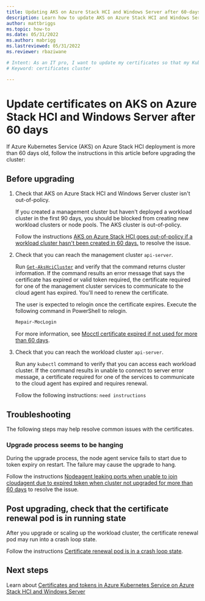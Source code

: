 ```yaml
---
title: Updating AKS on Azure Stack HCI and Windows Server after 60-days
description: Learn how to update AKS on Azure Stack HCI and Windows Server after 60-days
author: mattbriggs
ms.topic: how-to
ms.date: 05/31/2022
ms.author: mabrigg 
ms.lastreviewed: 05/31/2022
ms.reviewer: rbaziwane

# Intent: As an IT pro, I want to update my certificates so that my Kubernetes cluster continues to operate.
# Keyword: certificates cluster 

---
```


# Update certificates on AKS on Azure Stack HCI and Windows Server after 60 days

If Azure Kubernetes Service (AKS) on Azure Stack HCI deployment is more than 60 days old, follow the instructions in this article before upgrading the cluster:

## Before upgrading

1. Check that AKS on Azure Stack HCI and Windows Server cluster isn't out-of-policy.

    If you created a management cluster but haven't deployed a workload cluster in the first 90 days, you should be blocked from creating new workload clusters or node pools. The AKS cluster is out-of-policy.
    
    Follow the instructions [AKS on Azure Stack HCI goes out-of-policy if a workload cluster hasn't been created in 60 days.](/azure-stack/aks-hci/known-issues-upgrade#aks-on-azure-stack-hci-goes-out-of-policy-if-a-workload-cluster-hasn-t-been-created-in-60-days-) to resolve the issue.

2. Check that you can reach the management cluster `api-server`.

    Run [`Get-AksHciCluster`](./reference/ps/get-akshcicluster.md) and verify that the command returns cluster information. If the command results an error message that says the certificate has expired or valid token required,  the certificate required for one of the management cluster services to communicate to the cloud agent has expired. You'll need to renew the certificate.

    The user is expected to relogin once the certificate expires. Execute the following command in PowerShell to relogin.
    ```powershell
    Repair-MocLogin
    ```

    For more information, see [Mocctl certificate expired if not used for more than 60 days](https://github.com/Azure/aks-hci/issues/168).

3. Check that you can reach the workload cluster `api-server`.

    Run any `kubectl` command to verify that you can access each workload cluster. If the command results in unable to connect to server error message,  a certificate required for one of the services to communicate to the cloud agent has expired and requires renewal.
    
    Follow the following instructions: `need instructions`

## Troubleshooting

The following steps may help resolve common issues with the certificates.
### Upgrade process seems to be hanging

During the upgrade process, the node agent service fails to start due to token expiry on restart. The failure may cause the upgrade to hang.

Follow the instructions [Nodeagent leaking ports when unable to join cloudagent due to expired token when cluster not upgraded for more than 60 days](/azure-stack/aks-hci/known-issues-upgrade#nodeagent-leaking-ports-when-unable-to-join-cloudagent-due-to-expired-token-when-cluster-not-upgraded-for-more-than-60-days-) to resolve the issue.

## Post upgrading, check that the certificate renewal pod is in running state

After you upgrade or scaling up the workload cluster, the certificate renewal pod may run into a crash loop state.

Follow the instructions [Certificate renewal pod is in a crash loop state](/azure-stack/aks-hci/known-issues-upgrade#certificate-renewal-pod-is-in-a-crash-loop-state-).
## Next steps

Learn about [Certificates and tokens in Azure Kubernetes Service on Azure Stack HCI and Windows Server](certificates-and-tokens.md)